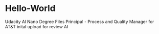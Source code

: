 # Hello-World
Udacity AI Nano Degree Files
Principal - Process and Quality Manager for AT&T
inital upload for review
AI 
